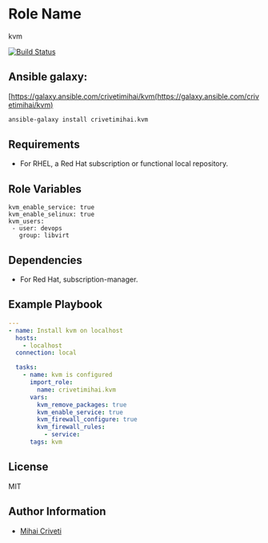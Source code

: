 Role Name
=========

kvm

[![Build Status](https://travis-ci.org/cmihai-ansible/kvm.svg?branch=master)](https://travis-ci.org/cmihai-ansible/kvm)

Ansible galaxy:
---------------

[https://galaxy.ansible.com/crivetimihai/kvm(https://galaxy.ansible.com/crivetimihai/kvm)

```bash
ansible-galaxy install crivetimihai.kvm
```

Requirements
------------

- For RHEL, a Red Hat subscription or functional local repository.

Role Variables
--------------

```
kvm_enable_service: true
kvm_enable_selinux: true
kvm_users:
 - user: devops
   group: libvirt
```

Dependencies
------------

- For Red Hat, subscription-manager.

Example Playbook
----------------

```yaml
---
- name: Install kvm on localhost
  hosts:
    - localhost
  connection: local

  tasks:
    - name: kvm is configured
      import_role:
        name: crivetimihai.kvm
      vars:
        kvm_remove_packages: true
        kvm_enable_service: true
        kvm_firewall_configure: true
        kvm_firewall_rules:
          - service:
      tags: kvm
```

License
-------

MIT

Author Information
------------------

- [Mihai Criveti](https://www.linkedin.com/in/crivetimihai/)
